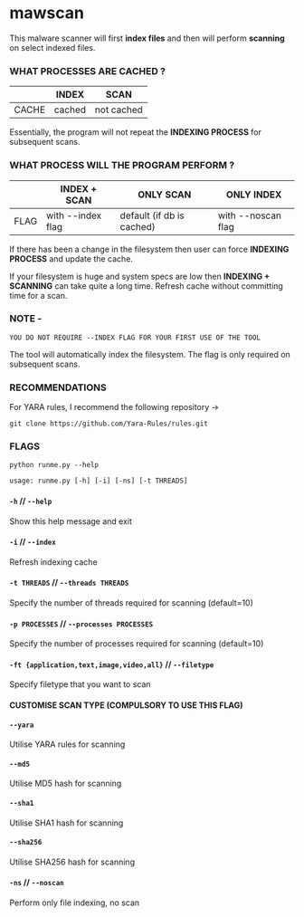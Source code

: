 # mawscan

This malware scanner will first <b>index files</b> and then will perform <b>scanning</b> on select indexed files.

### WHAT PROCESSES ARE CACHED ?

|  | INDEX | SCAN | 
| - | - | - |
| CACHE | cached | not cached | 

Essentially, the program will not repeat the <b>INDEXING PROCESS</b> for subsequent scans.

### WHAT PROCESS WILL THE PROGRAM PERFORM ?

|  | INDEX + SCAN | ONLY SCAN | ONLY INDEX |
| - | - | - | - |
| FLAG | with --index flag | default (if db is cached) | with --noscan flag |

If there has been a change in the filesystem then user can force <b>INDEXING PROCESS</b> and update the cache.

If your filesystem is huge and system specs are low then <b>INDEXING + SCANNING</b> can take quite a long time. Refresh cache without committing time for a scan.

### NOTE - 

`YOU DO NOT REQUIRE --INDEX FLAG FOR YOUR FIRST USE OF THE TOOL`

The tool will automatically index the filesystem. The flag is only required on subsequent scans.

### RECOMMENDATIONS

For YARA rules, I recommend the following repository ->

`git clone https://github.com/Yara-Rules/rules.git`

### FLAGS

`python runme.py --help`

`usage: runme.py [-h] [-i] [-ns] [-t THREADS]`

#### `-h` // `--help`

Show this help message and exit

#### `-i` // `--index`

Refresh indexing cache

#### `-t THREADS` // `--threads THREADS`

Specify the number of threads required for scanning (default=10)

#### `-p PROCESSES` // `--processes PROCESSES`

Specify the number of processes required for scanning (default=10)

#### `-ft {application,text,image,video,all}` // `--filetype`

Specify filetype that you want to scan

#### CUSTOMISE SCAN TYPE (COMPULSORY TO USE THIS FLAG)

#### `--yara`

Utilise YARA rules for scanning

#### `--md5`

Utilise MD5 hash for scanning

#### `--sha1` 

Utilise SHA1 hash for scanning

#### `--sha256`

Utilise SHA256 hash for scanning

#### `-ns` // `--noscan`

Perform only file indexing, no scan